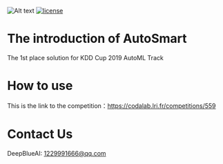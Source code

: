 ![Alt text](https://www.deepblueai.com/usr/deepblue/v3/images/logo.png "DeepBlue")
[![license](https://img.shields.io/cran/l/devtools.svg)](https://github.com/DeepBlueAI/AutoSmart/blob/master/LICENSE)
# The introduction of AutoSmart
The 1st place solution for KDD Cup 2019 AutoML Track

# How to use
This is the link to the competition：https://codalab.lri.fr/competitions/559

# Contact Us
DeepBlueAI: 1229991666@qq.com
